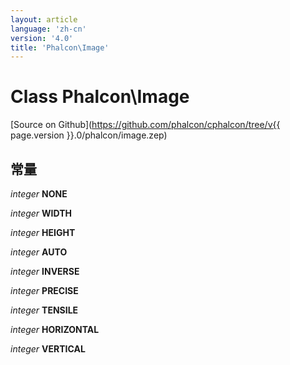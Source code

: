 ```yaml
---
layout: article
language: 'zh-cn'
version: '4.0'
title: 'Phalcon\Image'
---
```

# Class **Phalcon\Image**

[Source on Github](https://github.com/phalcon/cphalcon/tree/v{{ page.version }}.0/phalcon/image.zep)

## 常量

*integer* **NONE**

*integer* **WIDTH**

*integer* **HEIGHT**

*integer* **AUTO**

*integer* **INVERSE**

*integer* **PRECISE**

*integer* **TENSILE**

*integer* **HORIZONTAL**

*integer* **VERTICAL**